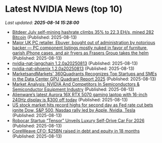 # Latest NVIDIA News (top 10)
_Last updated: **2025-08-14 15:28:00**_

- [Bitdeer July self-mining hashrate climbs 35% to 22.3 EH/s, mined 282 Bitcoin](https://blockspace.media/insight/bitdeer-july-self-mining-hashrate-climbs-35-to-22-3-eh-s-mined-282-bitcoin/) (Published: 2025-08-13)
- [Major UK PC retailer, Ebuyer, bought out of administration by notorious backer — PC component listings mostly nuked in favor of furniture, garish iPhone cases, and air fryers as Frasers Group takes the helm](https://www.tomshardware.com/tech-industry/major-uk-pc-retailer-ebuyer-bought-out-of-administration-by-notorious-backer-pc-component-listings-mostly-nuked-in-favor-of-furniture-garish-iphone-cases-and-air-fryers-as-frasers-group-takes-the-helm) (Published: 2025-08-13)
- [nvidia-nat-langchain 1.2.0a20250813](https://pypi.org/project/nvidia-nat-langchain/1.2.0a20250813/) (Published: 2025-08-13)
- [nvidia-nat-phoenix 1.2.0a20250813](https://pypi.org/project/nvidia-nat-phoenix/1.2.0a20250813/) (Published: 2025-08-13)
- [MarketsandMarkets' 360Quadrants Recognizes Top Startups and SMEs in the Data Center GPU Quadrant Report 2025](https://www.prnewswire.co.uk/news-releases/marketsandmarkets-360quadrants-recognizes-top-startups-and-smes-in-the-data-center-gpu-quadrant-report-2025-302528857.html) (Published: 2025-08-13)
- [Market Analysis: NVIDIA And Competitors In Semiconductors & Semiconductor Equipment Industry](https://biztoc.com/x/0a728064e823dc3a) (Published: 2025-08-13)
- [Alienware’s latest Aurora 16X RTX 5070 gaming laptop with 16-inch 240Hz display is $300 off today](http://9to5toys.com/2025/08/13/alienware-aurora-16x-rtx-5070-gaming-laptop-300-off/) (Published: 2025-08-13)
- [US stock market hits record highs for second day as Fed rate cut bets ignite Dow, S&P 500, Nasdaq rally led by Apple, Nvidia, Tesla](https://economictimes.indiatimes.com/news/international/us/us-stock-market-hits-record-highs-for-second-day-as-fed-rate-cut-bets-ignite-dow-sp-500-nasdaq-rally-led-by-apple-nvidia-tesla/articleshow/123283554.cms) (Published: 2025-08-13)
- [Robocar Startup “Tensor” Unveils Luxury Self-Drive Car For 2026](https://www.forbes.com/sites/bradtempleton/2025/08/13/robocar-startup-tensor-unveils-luxury-self-drive-car-for-2026/) (Published: 2025-08-13)
- [CoreWeave CFO: $25BN raised in debt and equity in 18 months](https://www.theregister.com/2025/08/13/debtladen_coreweave_continues_to_invest/) (Published: 2025-08-13)

